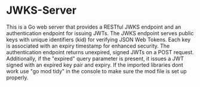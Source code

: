 # JWKS-Server

This is a Go web server that provides a RESTful JWKS endpoint and an authentication endpoint for issuing JWTs. The JWKS endpoint serves public keys with unique identifiers (kid) for verifying JSON Web Tokens. Each key is associated with an expiry timestamp for enhanced security. The authentication endpoint returns unexpired, signed JWTs on a POST request. Additionally, if the "expired" query parameter is present, it issues a JWT signed with an expired key pair and expiry. If the imported libraries dont work use "go mod tidy" in the console to make sure the mod file is set up properly.
